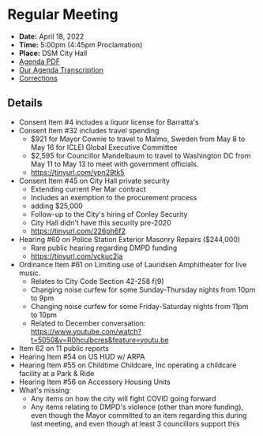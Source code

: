 # Regular Meeting

- **Date:** April 18, 2022
- **Time:** 5:00pm (4:45pm Proclamation)
- **Place:** DSM City Hall
- [Agenda PDF](https://councildocs.dsm.city/agendas/ag20220418.pdf?pdf=Agenda&t=1650048264292)
- [Our Agenda Transcription](#/view/agenda~2022~transcription~04-18_RM)
- [Corrections](https://councildocs.dsm.city/corrections/20220418%20cap.pdf?pdf=Corrections&t=1650048264292)

## Details

- Consent Item #4 includes a liquor license for Barratta's
- Consent Item #32 includes  travel spending
    - $921 for Mayor Cownie to travel to Malmo, Sweden from May 8 to May 16 for ICLEI Global Executive Committee
    - $2,595 for Councillor Mandelbaum to travel to Washington DC from May 11 to May 13 to meet with government officials.
    - https://tinyurl.com/ypn29tk5
- Consent Item #45 on City Hall private security
    - Extending current Per Mar contract
    - Includes an exemption to the procurement process
    - adding $25,000
    - Follow-up to the City's hiring of Conley Security
    - City Hall didn't have this security pre-2020
    - https://tinyurl.com/226ph6f2
- Hearing #60 on Police Station Exterior Masonry Repairs ($244,000)
    - Rare public hearing regarding DMPD funding
    - https://tinyurl.com/yckuc2ja
- Ordinance Item #61 on Limiting use of Lauridsen Amphitheater for live music.
    - Relates to City Code Section 42-258 f(9)
    - Changing noise curfew for some Sunday-Thursday nights from 10pm to 9pm
    - Changing noise curfew for some Friday-Saturday nights from 11pm to 10pm
    - Related to December conversation: https://www.youtube.com/watch?t=5050&v=R0hculbcres&feature=youtu.be
 - Item 62 on 11 public reports
- Hearing Item #54 on US HUD w/ ARPA
- Hearing Item #55 on Childtime Childcare, Inc operating a childcare facility at a Park & Ride
- Hearing Item #56 on Accessory Housing Units
- What's missing:
    - Any items on how the city will fight COVID going forward
    - Any items relating to DMPD's violence (other than more funding), even though the Mayor committed to an item regarding this during last meeting, and even though at least 3 councillors support this
